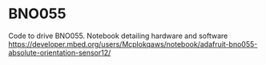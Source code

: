 # BNO055

Code to drive BNO055. Notebook detailing hardware and software https://developer.mbed.org/users/Mcplokqaws/notebook/adafruit-bno055-absolute-orientation-sensor12/
